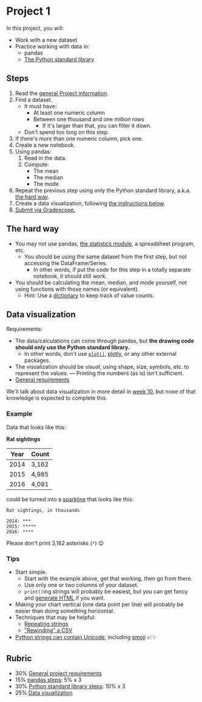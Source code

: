 # Project 1

In this project, you will:

- Work with a new dataset
- Practice working with data in:
  - pandas
  - [The Python standard library](https://docs.python.org/3/library/index.html)

## Steps

1. Read the [general Project information](notebooks.md#projects).
1. Find a dataset.
   - It must have:
     - At least one numeric column
     - Between one thousand and one million rows
       - If it's larger than that, you can filter it down.
   - Don't spend too long on this step.
1. If there's more than one numeric column, pick one.
1. Create a new notebook.
1. Using pandas:
   1. Read in the data.
   1. Compute:
      - The mean
      - The median
      - The mode
1. Repeat the previous step using only the Python standard library, a.k.a. [the hard way](#the-hard-way).
1. Create a data visualization, following [the instructions below](#data-visualization).
1. [Submit via Gradescope.](https://courseworks2.columbia.edu/courses/207091/assignments/1345872)

## The hard way

- You may not use pandas, [the statistics module](https://docs.python.org/3/library/statistics.html), a spreadsheet program, etc.
  - You should be using the same dataset from the first step, but not accessing the DataFrame/Series.
    - In other words, if put the code for this step in a totally separate notebook, it should still work.
- You should be calculating the mean, median, and mode yourself, not using functions with those names (or equivalent).
  - Hint: Use a [dictionary](https://docs.python.org/3/tutorial/datastructures.html#dictionaries) to keep track of value counts.

## Data visualization

Requirements:

- The data/calculations can come through pandas, but **the drawing code should only use the Python standard library.**
  - In other words, don't use [`plot()`](https://pandas.pydata.org/docs/reference/api/pandas.DataFrame.plot.html), [plotly](https://plotly.com/python/), or any other external packages.
- The visualization should be _visual_, using shape, size, symbols, etc. to represent the values.
  — Printing the numbers (as is) isn't sufficient.
- [General requirements](notebooks.md#visualizations)

We'll talk about data visualization in more detail in [week 10](index.md#schedule), but none of that knowledge is expected to complete this.

### Example

Data that looks like this:

**Rat sightings**

| Year | Count |
| ---- | ----- |
| 2014 | 3,162 |
| 2015 | 4,985 |
| 2016 | 4,091 |

could be turned into a [sparkline](https://en.wikipedia.org/wiki/Sparkline) that looks like this:

```
Rat sightings, in thousands

2014: ***
2015: *****
2016: ****
```

Please don't print 3,162 asterisks (`*`) 😉

### Tips

- Start simple.
  - Start with the example above, get that working, then go from there.
  - Use only one or two columns of your dataset.
  - `print()`ing strings will probably be easiest, but you can get fancy and [generate HTML](https://mkonicek.medium.com/simple-tip-how-to-use-html-in-jupyter-notebook-eef14e81dbc5) if you want.
- Making your chart vertical (one data point per line) will probably be easier than doing something horizontal.
- Techniques that may be helpful:
  - [Repeating strings](https://phoenixnap.com/kb/python-repeat-string)
  - ["Rewinding" a CSV](https://stackoverflow.com/questions/431752/python-csv-reader-how-do-i-return-to-the-top-of-the-file)
- [Python strings can contain Unicode](https://docs.python.org/3/howto/unicode.html#the-string-type), including [emoji](https://getemoji.com/) 📈✨

## Rubric

- 30% [General project requirements](notebooks.md#projects)
- 15% [pandas steps](#steps): 5% x 3
- 30% [Python standard library steps](#steps): 10% x 3
- 25% [Data visualization](#data-visualization)
